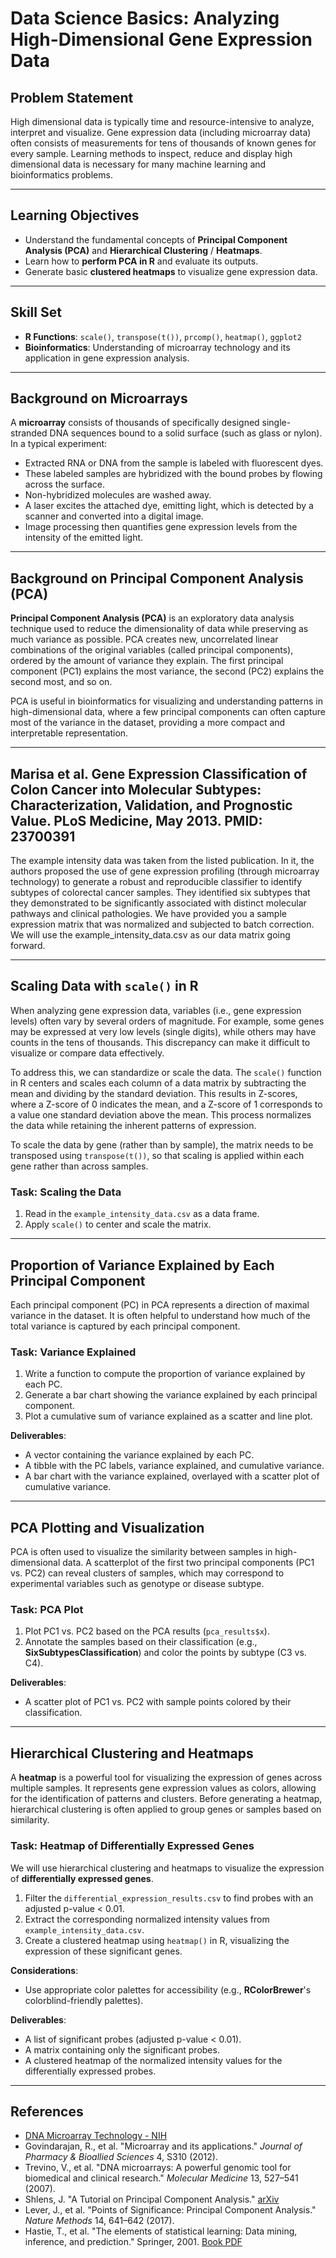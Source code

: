 # Data Science Basics: Analyzing High-Dimensional Gene Expression Data


## Problem Statement
High dimensional data is typically time and resource-intensive to analyze, interpret and visualize. Gene expression data (including microarray data) often consists of measurements for tens of thousands of known genes for every sample. Learning methods to inspect, reduce and display high dimensional data is necessary for many machine learning and bioinformatics problems.

---

## Learning Objectives
- Understand the fundamental concepts of **Principal Component Analysis (PCA)** and **Hierarchical Clustering** / **Heatmaps**.
- Learn how to **perform PCA in R** and evaluate its outputs.
- Generate basic **clustered heatmaps** to visualize gene expression data.

---

## Skill Set
- **R Functions**: `scale()`, `transpose(t())`, `prcomp()`, `heatmap()`, `ggplot2`
- **Bioinformatics**: Understanding of microarray technology and its application in gene expression analysis.

---

## Background on Microarrays
A **microarray** consists of thousands of specifically designed single-stranded DNA sequences bound to a solid surface (such as glass or nylon). In a typical experiment:
- Extracted RNA or DNA from the sample is labeled with fluorescent dyes.
- These labeled samples are hybridized with the bound probes by flowing across the surface.
- Non-hybridized molecules are washed away.
- A laser excites the attached dye, emitting light, which is detected by a scanner and converted into a digital image.
- Image processing then quantifies gene expression levels from the intensity of the emitted light.

---

## Background on Principal Component Analysis (PCA)
**Principal Component Analysis (PCA)** is an exploratory data analysis technique used to reduce the dimensionality of data while preserving as much variance as possible. PCA creates new, uncorrelated linear combinations of the original variables (called principal components), ordered by the amount of variance they explain. The first principal component (PC1) explains the most variance, the second (PC2) explains the second most, and so on.

PCA is useful in bioinformatics for visualizing and understanding patterns in high-dimensional data, where a few principal components can often capture most of the variance in the dataset, providing a more compact and interpretable representation.

---


## Marisa et al. Gene Expression Classification of Colon Cancer into Molecular Subtypes: Characterization, Validation, and Prognostic Value. PLoS Medicine, May 2013. PMID: 23700391
The example intensity data was taken from the listed publication. In it, the authors proposed the use of gene expression profiling (through microarray technology) to generate a robust and reproducible classifier to identify subtypes of colorectal cancer samples. They identified six subtypes that they demonstrated to be significantly associated with distinct molecular pathways and clinical pathologies. We have provided you a sample expression matrix that was normalized and subjected to batch correction. We will use the example_intensity_data.csv as our data matrix going forward.


---

## Scaling Data with `scale()` in R
When analyzing gene expression data, variables (i.e., gene expression levels) often vary by several orders of magnitude. For example, some genes may be expressed at very low levels (single digits), while others may have counts in the tens of thousands. This discrepancy can make it difficult to visualize or compare data effectively.

To address this, we can standardize or scale the data. The `scale()` function in R centers and scales each column of a data matrix by subtracting the mean and dividing by the standard deviation. This results in Z-scores, where a Z-score of 0 indicates the mean, and a Z-score of 1 corresponds to a value one standard deviation above the mean. This process normalizes the data while retaining the inherent patterns of expression.

To scale the data by gene (rather than by sample), the matrix needs to be transposed using `transpose(t())`, so that scaling is applied within each gene rather than across samples.

### Task: Scaling the Data
1. Read in the `example_intensity_data.csv` as a data frame.
2. Apply `scale()` to center and scale the matrix.

---

## Proportion of Variance Explained by Each Principal Component
Each principal component (PC) in PCA represents a direction of maximal variance in the dataset. It is often helpful to understand how much of the total variance is captured by each principal component. 

### Task: Variance Explained
1. Write a function to compute the proportion of variance explained by each PC.
2. Generate a bar chart showing the variance explained by each principal component.
3. Plot a cumulative sum of variance explained as a scatter and line plot.

**Deliverables**:
- A vector containing the variance explained by each PC.
- A tibble with the PC labels, variance explained, and cumulative variance.
- A bar chart with the variance explained, overlayed with a scatter plot of cumulative variance.

---

## PCA Plotting and Visualization
PCA is often used to visualize the similarity between samples in high-dimensional data. A scatterplot of the first two principal components (PC1 vs. PC2) can reveal clusters of samples, which may correspond to experimental variables such as genotype or disease subtype.

### Task: PCA Plot
1. Plot PC1 vs. PC2 based on the PCA results (`pca_results$x`).
2. Annotate the samples based on their classification (e.g., **SixSubtypesClassification**) and color the points by subtype (C3 vs. C4).

**Deliverables**:
- A scatter plot of PC1 vs. PC2 with sample points colored by their classification.

---

## Hierarchical Clustering and Heatmaps
A **heatmap** is a powerful tool for visualizing the expression of genes across multiple samples. It represents gene expression values as colors, allowing for the identification of patterns and clusters. Before generating a heatmap, hierarchical clustering is often applied to group genes or samples based on similarity.

### Task: Heatmap of Differentially Expressed Genes
We will use hierarchical clustering and heatmaps to visualize the expression of **differentially expressed genes**. 

1. Filter the `differential_expression_results.csv` to find probes with an adjusted p-value < 0.01.
2. Extract the corresponding normalized intensity values from `example_intensity_data.csv`.
3. Create a clustered heatmap using `heatmap()` in R, visualizing the expression of these significant genes.

**Considerations**:
- Use appropriate color palettes for accessibility (e.g., **RColorBrewer**'s colorblind-friendly palettes).

**Deliverables**:
- A list of significant probes (adjusted p-value < 0.01).
- A matrix containing only the significant probes.
- A clustered heatmap of the normalized intensity values for the differentially expressed probes.

---

## References
- [DNA Microarray Technology - NIH](https://www.genome.gov/about-genomics/fact-sheets/DNA-Microarray-Technology)
- Govindarajan, R., et al. "Microarray and its applications." *Journal of Pharmacy & Bioallied Sciences* 4, S310 (2012).
- Trevino, V., et al. "DNA microarrays: A powerful genomic tool for biomedical and clinical research." *Molecular Medicine* 13, 527–541 (2007).
- Shlens, J. "A Tutorial on Principal Component Analysis." [arXiv](https://arxiv.org/abs/1404.1100)
- Lever, J., et al. "Points of Significance: Principal Component Analysis." *Nature Methods* 14, 641–642 (2017).
- Hastie, T., et al. "The elements of statistical learning: Data mining, inference, and prediction." Springer, 2001. [Book PDF](https://hastie.su.domains/ElemStatLearn/printings/ESLII_print12_toc.pdf)

